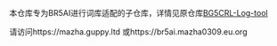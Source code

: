 本仓库专为BR5AI进行词库适配的子仓库，详情见原仓库[BG5CRL-Log-tool](https://github.com/Mazha0309/BG5CRL-Log-tool)

请访问https://mazha.guppy.ltd
或https://br5ai.mazha0309.eu.org